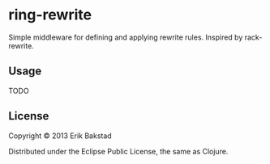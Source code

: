 # ring-rewrite

Simple middleware for defining and applying rewrite rules. Inspired by rack-rewrite.

## Usage

TODO

## License

Copyright © 2013 Erik Bakstad

Distributed under the Eclipse Public License, the same as Clojure.
